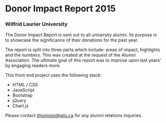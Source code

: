 # Donor Impact Report 2015
### Wilfrid Laurier University

The Donor Impact Report is sent out to all university alumni. Its purpose is to showcase the significance of their donations for the past year.

The report is split into three parts which include: areas of impact, highlights and the numbers. This was created at the request of the Alumni Association. The ultimate goal of this report was to improve upon last years' by engaging readers more.

This front end project uses the following stack:

- HTML / CSS
- JavaScript
- Bootstrap
- jQuery
- Chart.js

Please contact jthomson@wlu.ca for any alumni relations inquiries.